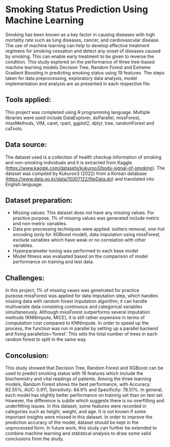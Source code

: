 # Smoking Status Prediction Using Machine Learning

Smoking has been known as a key factor in causing diseases with high mortality rate such as lung diseases, cancer, and cardiovascular disease. The use of machine learning can help to develop effective treatment regimens for smoking cessation and detect any onset of diseases caused by smoking. This can enable early treatment to be given to reverse the condition. This study explored on the performance of three tree-based machine learning models Decision Tree, Random Forest and Extreme Gradient Boosting in predicting smoking status using 19 features. The steps taken for data preprocessing, exploratory data analysis, model implementation and analysis are as presented in each respective file.

## Tools applied: 
This project was completed using R programming language. Multiple libraries were used include DataExplorer, doParallel, missForest, missMethods, VIM, caret, rpart, ggplot2, dplyr, tree, randomForest and caTools. 

## Data source: 
The dataset used is a collection of health checkup information of smoking and non-smoking individuals and it is extracted from Kaggle (https://www.kaggle.com/datasets/kukuroo3/body-signal-of-smoking). The dataset was compiled by Kukuroo3 (2022) from a Korean database (https://www.data.go.kr/data/15007122/fileData.do) and translated into English language.

## Dataset preparation:
- Missing values: This dataset does not have any missing values. For practice purpose, 1% of missing values was generated include metric and non-metric variables.
- Data pre-processing techniques were applied: outliers removal, one-hot encoding (only for XGBoost model), data imputation using missForest, exclude variables which have weak or no correlation with other variables.
- Hyperparameter tuning was performed to each base model
- Model fitness was evaluated based on the comparison of model performance on training and test data.

## Challenges: 
In this project, 1% of missing vaues was genetrated for practice purpose.missForest was applied for data imputation step, which handles missing data with random forest imputation algorithm, it can handle multivariate data consisting continuous and categorical variables simultaneously. Although missForest outperforms several imputation methods (KNNImpute, MICE), it is still rather expensive in terms of computation cost compared to KNNimpute. In order to speed up the process, the function was run in parallel by setting up a parallel backend and fixing parallelize=’forest’. This sets the total number of trees in each random forest to split in the same way.

## Concolusion:
This study showed that Decision Tree, Random Forest and XGBoost can be used to predict smoking status with 18 features which include the biochemistry and vital readings of patients. Among the three learning models, Random Forest shows the best performance, with Accuracy: 82.55%, AUC: 0.911, Sensitivity: 84.9% and Specificity: 78.51%. In general, each model has slightly better performance on training set than on test set. However, the difference is subtle which suggests there is no overfitting and underfitting issues. In this dataset, some features were recorded in categories such as height, weight, and age. It is not known if some important insights were missed in this dataset. In order to improve the prediction accuracy of the model, dataset should be kept in the unprocessed form. In future work, this study can further be extended to combine machine learning and statistical analysis to draw some valid conclusions from the study.
